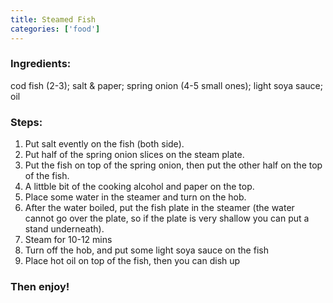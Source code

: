 ```yaml
---
title: Steamed Fish
categories: ['food']
---
```


### Ingredients:

cod fish (2-3); salt & paper; spring onion (4-5 small ones); light soya sauce; oil


### Steps:
1. Put salt evently on the fish (both side).
2. Put half of the spring onion slices on the steam plate.
3. Put the fish on top of the spring onion, then put the other half on the top of the fish.
4. A littble bit of the cooking alcohol and paper on the top.
5. Place some water in the steamer and turn on the hob.
6. After the water boiled, put the fish plate in the steamer (the water cannot go over the plate, so if the plate is very shallow you can put a stand underneath).
7. Steam for 10-12 mins
8. Turn off the hob, and put some light soya sauce on the fish
9. Place hot oil on top of the fish, then you can dish up


### Then enjoy!
